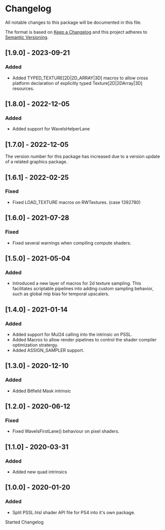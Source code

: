 # Changelog
All notable changes to this package will be documented in this file.

The format is based on [Keep a Changelog](http://keepachangelog.com/en/1.0.0/)
and this project adheres to [Semantic Versioning](http://semver.org/spec/v2.0.0.html).

## [1.9.0] - 2023-09-21

### Added

- Added TYPED_TEXTURE[2D|2D_ARRAY|3D] macros to allow cross platform declaration of explicitly typed Texture[2D|2DArray|3D] resources.

## [1.8.0] - 2022-12-05

### Added

- Added support for WaveIsHelperLane

## [1.7.0] - 2022-12-05

The version number for this package has increased due to a version update of a related graphics package.

## [1.6.1] - 2022-02-25

### Fixed

- Fixed LOAD_TEXTURE macros on RWTextures. (case 1392780)

## [1.6.0] - 2021-07-28

### Fixed

- Fixed several warnings when compiling compute shaders.

## [1.5.0] - 2021-05-04

### Added

- Introduced a new layer of macros for 2d texture sampling. This facilitates scriptable pipelines into adding custom sampling behavior, such as global mip bias for temporal upscalers.

## [1.4.0] - 2021-01-14

### Added

- Added support for Mul24 calling into the intrinsic on PSSL.
- Added Macros to allow render pipelines to control the shader compiler optimization stratergy.
- Added ASSIGN_SAMPLER support.

## [1.3.0] - 2020-12-10

### Added

- Added Bitfield Mask intrinsic

## [1.2.0] - 2020-06-12

### Fixed
- Fixed WaveIsFirstLane() behaviour on pixel shaders.

## [1.1.0] - 2020-03-31

### Added
- Added new quad intrinsics

## [1.0.0] - 2020-01-20

### Added
- Split PSSL.hlsl shader API file for PS4 into it's own package.

Started Changelog
